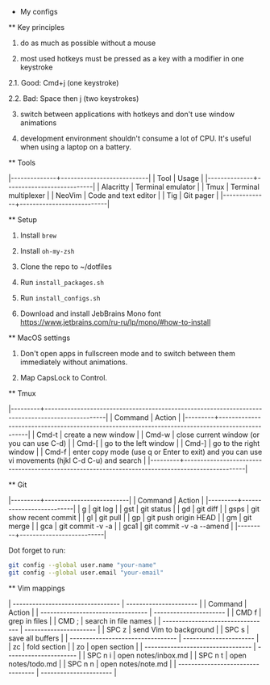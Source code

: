 * My configs

** Key principles

1. do as much as possible without a mouse

2. most used hotkeys must be pressed as a key with a modifier in one keystroke

  2.1. Good: Cmd+j (one keystroke)

  2.2. Bad: Space then j (two keystrokes)

3. switch between applications with hotkeys and don't use window animations

4. development environment shouldn't consume a lot of CPU. It's useful when using a laptop on a battery.


** Tools

|--------------+---------------------------|
| Tool         | Usage                     |
|--------------+---------------------------|
| Alacritty    | Terminal emulator         |
| Tmux         | Terminal multiplexer      |
| NeoVim       | Code and text editor      |
| Tig          | Git pager                 |
|--------------+---------------------------|


** Setup

1. Install `brew`

2. Install `oh-my-zsh`

3. Clone the repo to ~/dotfiles

4. Run `install_packages.sh`

5. Run `install_configs.sh`

6. Download and install JebBrains Mono font https://www.jetbrains.com/ru-ru/lp/mono/#how-to-install


** MacOS settings

1. Don't open apps in fullscreen mode and to switch between them immediately without animations.

2. Map CapsLock to Control.


** Tmux

|---------+-------------------------------------------------------------------------------------------------|
| Command | Action                                                                                          |
|---------+-------------------------------------------------------------------------------------------------|
| Cmd-t   | create a new window                                                                             |
| Cmd-w   | close current window (or you can use C-d)                                                       |
| Cmd-[   | go to the left window                                                                           |
| Cmd-]   | go to the right window                                                                          |
| Cmd-f   | enter copy mode (use q or Enter to exit) and you can use vi movements (hjkl C-d C-u) and search |
|---------+-------------------------------------------------------------------------------------------------|


** Git

|---------+--------------------------|
| Command | Action                   |
|---------+--------------------------|
| g       | git log                  |
| gst     | git status               |
| gd      | git diff                 |
| gsps    | git show recent commit   |
| gl      | git pull                 |
| gp      | git push origin HEAD     |
| gm      | git merge                |
| gca     | git commit -v -a         |
| gca1    | git commit -v -a --amend |
|---------+--------------------------|

Dot forget to run:

```bash
git config --global user.name "your-name"
git config --global user.email "your-email"
```


** Vim mappings

| --------------------------------- | ---------------------- |
| Command                           | Action                 |
| --------------------------------- | ---------------------- |
| CMD f                             | grep in files          |
| CMD ;                             | search in file names   |
| --------------------------------- | ---------------------- |
| SPC z                             | send Vim to background |
| SPC s                             | save all buffers       |
| --------------------------------- | ---------------------- |
| zc                                | fold section           |
| zo                                | open section           |
| --------------------------------- | ---------------------- |
| SPC n i                           | open notes/inbox.md    |
| SPC n t                           | open notes/todo.md     |
| SPC n n                           | open notes/note.md     |
| --------------------------------- | ---------------------- |
